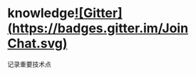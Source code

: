 # knowledge[![Gitter](https://badges.gitter.im/Join Chat.svg)](http://gitter.im/newepoch)
记录重要技术点


